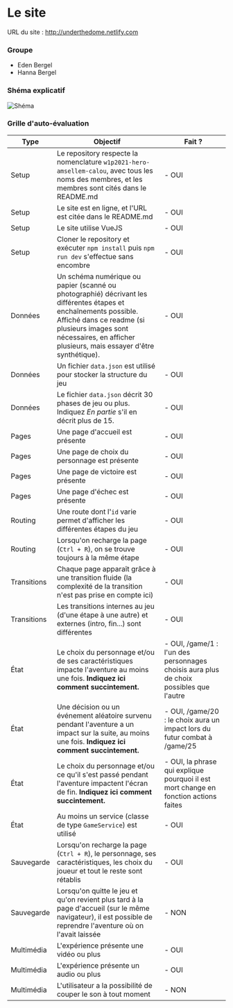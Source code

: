 # Le site 

URL du site : http://underthedome.netlify.com

### Groupe

- Eden Bergel
- Hanna Bergel

### Shéma explicatif

![Shéma]()

### Grille d'auto-évaluation

| Type  | Objectif | Fait ? | 
| ----- | -------- | ------ |
| Setup | Le repository respecte la nomenclature `w1p2021-hero-amsellem-calou`, avec tous les noms des membres, et les membres sont cités dans le README.md | - OUI|
| Setup | Le site est en ligne, et l'URL est citée dans le README.md | - OUI|
| Setup | Le site utilise VueJS | - OUI|
| Setup | Cloner le repository et exécuter `npm install` puis `npm run dev` s'effectue sans encombre | - OUI|
| Données | Un schéma numérique ou papier (scanné ou photographié) décrivant les différentes étapes et enchaînements possible. Affiché dans ce readme (si plusieurs images sont nécessaires, en afficher plusieurs, mais essayer d'être synthétique). | - OUI|
| Données | Un fichier `data.json` est utilisé pour stocker la structure du jeu | - OUI|
| Données | Le fichier `data.json` décrit 30 phases de jeu ou plus. Indiquez *En partie* s'il en décrit plus de 15. | - OUI|
| Pages | Une page d'accueil est présente | - OUI|
| Pages | Une page de choix du personnage est présente | - OUI|
| Pages | Une page de victoire est présente | - OUI|
| Pages | Une page d'échec est présente | - OUI|
| Routing | Une route dont l'`id` varie permet d'afficher les différentes étapes du jeu | - OUI|
| Routing | Lorsqu'on recharge la page (`Ctrl + R`), on se trouve toujours à la même étape | - OUI|
| Transitions | Chaque page apparaît grâce à une transition fluide (la complexité de la transition n'est pas prise en compte ici) | - OUI|
| Transitions | Les transitions internes au jeu (d'une étape à une autre) et externes (intro, fin...) sont différentes | - OUI|
| État | Le choix du personnage et/ou de ses caractéristiques impacte l'aventure au moins une fois. **Indiquez ici comment succintement.** | - OUI, /game/1 : l'un des personnages choisis aura plus de choix possibles que l'autre|
| État | Une décision ou un événement aléatoire survenu pendant l'aventure a un impact sur la suite, au moins une fois. **Indiquez ici comment succintement.** | - OUI, /game/20 : le choix aura un impact lors du futur combat à /game/25|
| État | Le choix du personnage et/ou ce qu'il s'est passé pendant l'aventure impactent l'écran de fin. **Indiquez ici comment succintement.** | - OUI, la phrase qui explique pourquoi il est mort change en fonction actions faites|
| État | Au moins un service (classe de type `GameService`) est utilisé | - OUI|
| Sauvegarde | Lorsqu'on recharge la page (`Ctrl + R`), le personnage, ses caractéristiques, les choix du joueur et tout le reste sont rétablis | - OUI|
| Sauvegarde | Lorsqu'on quitte le jeu et qu'on revient plus tard à la page d'accueil (sur le même navigateur), il est possible de reprendre l'aventure où on l'avait laissée | - NON|
| Multimédia | L'expérience présente une vidéo ou plus | - OUI|
| Multimédia | L'expérience présente un audio ou plus | - OUI|
| Multimédia | L'utilisateur a la possibilité de couper le son à tout moment | - NON|

